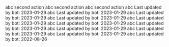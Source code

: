 abc
second action
abc
second action
abc
second action
abc
Last updated by bot: 2023-01-29
abc
Last updated by bot: 2023-01-29
abc
Last updated by bot: 2023-01-29
abc
Last updated by bot: 2023-01-29
abc
Last updated by bot: 2023-01-29
abc
Last updated by bot: 2023-01-29
abc
Last updated by bot: 2023-01-29
abc
Last updated by bot: 2023-01-29
abc
Last updated by bot: 2023-01-29
abc
Last updated by bot: 2023-01-29
abc
Last updated by bot: 2022-08-26
